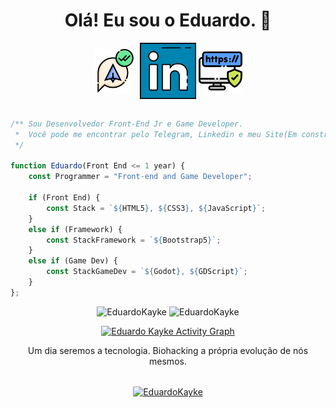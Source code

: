 <h1 align="center">Olá! Eu sou o Eduardo. 👋</h1>

<div align="center"> 
<a href="https://web.telegram.org/z/#-1582796052" target='_blank'><img align="center" src="images/telegram.png" target='_blank' alt="telegram" height="70" width="70" /></a> <a href="https://linkedin.com/in/eduardokaykedasilva" target="blank"><img align="center" src="images/linkedin.png" alt="linkedin" height="90" width="90" /></a> <a href="https://web.telegram.org/z/#-1582796052" target="blank"><img align="center" src="images/sitepessoal.png" alt="site" height="70" width="70" /></a><br><br>

</div>

<div align="left">
    
```js   
/** Sou Desenvolvedor Front-End Jr e Game Developer. 
 *  Você pode me encontrar pelo Telegram, Linkedin e meu Site(Em construção). 
 */    
    
function Eduardo(Front End <= 1 year) {
    const Programmer = "Front-end and Game Developer";
    
    if (Front End) {
        const Stack = `${HTML5}, ${CSS3}, ${JavaScript}`;
    }
    else if (Framework) {
        const StackFramework = `${Bootstrap5}`;
    }
    else if (Game Dev) {
        const StackGameDev = `${Godot}, ${GDScript}`;
    }
};
```
</div>
    
<p align="center">
  <img src="https://github-readme-stats.vercel.app/api/top-langs/?username=EduardoKayke&layout=compact&theme=tokyonight" alt="EduardoKayke" width="400" />
  <img src="http://github-readme-streak-stats.herokuapp.com?user=EduardoKayke&theme=dracula" alt="EduardoKayke" width="410" />
</p>

<p align="center">
<a href="https://github.com/ashutosh00710/github-readme-activity-graph"><img alt="Eduardo Kayke Activity Graph" src="https://activity-graph.herokuapp.com/graph?username=EduardoKayke&bg_color=1F222E&color=F8D866&line=F85D7F&point=FFFFFF&hide_border=true" width="810"/></a>
</p>
    
<div align="center">
Um dia seremos a tecnologia. Biohacking a própria evolução de nós mesmos.<br><br>

<p><a href="https://www.buymeacoffee.com/EduardoKayke"> <img align="center" src="https://cdn.buymeacoffee.com/buttons/v2/default-yellow.png" height="50" width="210" alt="EduardoKayke" /></a></a></p>
